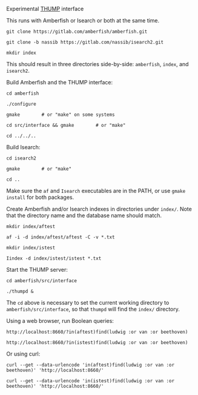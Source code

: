 Experimental [THUMP](https://datatracker.ietf.org/doc/html/draft-kunze-thump-03) interface

This runs with Amberfish or Isearch or both at the same time.

```
git clone https://gitlab.com/amberfish/amberfish.git

git clone -b nassib https://gitlab.com/nassib/isearch2.git

mkdir index
```

This should result in three directories side-by-side: `amberfish`,
`index`, and `isearch2`.

Build Amberfish and the THUMP interface:

```
cd amberfish

./configure

gmake        # or "make" on some systems

cd src/interface && gmake        # or "make"

cd ../../..
```

Build Isearch:

```
cd isearch2

gmake        # or "make"

cd ..
```

Make sure the `af` and `Isearch` executables are in the PATH, or use
`gmake install` for both packages.

Create Amberfish and/or Isearch indexes in directories under `index/`.
Note that the directory name and the database name should match.

```
mkdir index/aftest

af -i -d index/aftest/aftest -C -v *.txt

mkdir index/istest

Iindex -d index/istest/istest *.txt
```

Start the THUMP server:

```
cd amberfish/src/interface

./thumpd &
```

The `cd` above is necessary to set the current working directory to
`amberfish/src/interface`, so that `thumpd` will find the `index/`
directory.

Using a web browser, run Boolean queries:

```
http://localhost:8660/?in(aftest)find(ludwig :or van :or beethoven)

http://localhost:8660/?in(istest)find(ludwig :or van :or beethoven)
```

Or using curl:

```
curl --get --data-urlencode 'in(aftest)find(ludwig :or van :or beethoven)' 'http://localhost:8660/'

curl --get --data-urlencode 'in(istest)find(ludwig :or van :or beethoven)' 'http://localhost:8660/'
```


